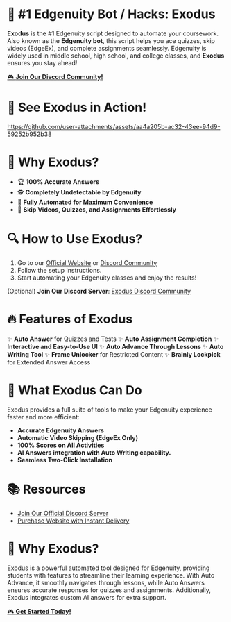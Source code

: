 # 🚀 #1 Edgenuity Bot / Hacks: Exodus

**Exodus** is the #1 Edgenuity script designed to automate your coursework. Also known as the **Edgenuity bot**, this script helps you ace quizzes, skip videos (EdgeEx), and complete assignments seamlessly. Edgenuity is widely used in middle school, high school, and college classes, and **Exodus** ensures you stay ahead!

[🎮 **Join Our Discord Community!**](https://discord.gg/exodusbot)

# 🎥 See Exodus in Action!
https://github.com/user-attachments/assets/aa4a205b-ac32-43ee-94d9-59252b952b38


# 🎯 Why Exodus?

* 🏆 **100% Accurate Answers**
* 🕵️ **Completely Undetectable by Edgenuity**
* 🤖 **Fully Automated for Maximum Convenience**
* 🚀 **Skip Videos, Quizzes, and Assignments Effortlessly**

# 🔍 How to Use Exodus?

1. Go to our [Official Website](https://exodusbot.net) or [Discord Community](https://api.exodusbot.net/discord)
2. Follow the setup instructions.
3. Start automating your Edgenuity classes and enjoy the results!

(Optional) **Join Our Discord Server**: [Exodus Discord Community](https://api.exodusbot.net/discord)

# 🔥 Features of Exodus

✨ **Auto Answer** for Quizzes and Tests ✨ **Auto Assignment Completion** ✨ **Interactive and Easy-to-Use UI** ✨ **Auto Advance Through Lessons** ✨ **Auto Writing Tool** ✨ **Frame Unlocker** for Restricted Content ✨ **Brainly Lockpick** for Extended Answer Access

# 🌟 What Exodus Can Do

Exodus provides a full suite of tools to make your Edgenuity experience faster and more efficient:

* **Accurate Edgenuity Answers**
* **Automatic Video Skipping (EdgeEx Only)**
* **100% Scores on All Activities**
* **AI Answers integration with Auto Writing capability.**
* **Seamless Two-Click Installation**

# 📚 Resources

* [Join Our Official Discord Server](https://api.exodusbot.net/discord)
* [Purchase Website with Instant Delivery](https://exodusbot.net)

# 🌟 Why Exodus?

Exodus is a powerful automated tool designed for Edgenuity, providing students with features to streamline their learning experience. With Auto Advance, it smoothly navigates through lessons, while Auto Answers ensures accurate responses for quizzes and assignments. Additionally, Exodus integrates custom AI answers for extra support.

[🎮 **Get Started Today!**](https://exodusbot.net)
